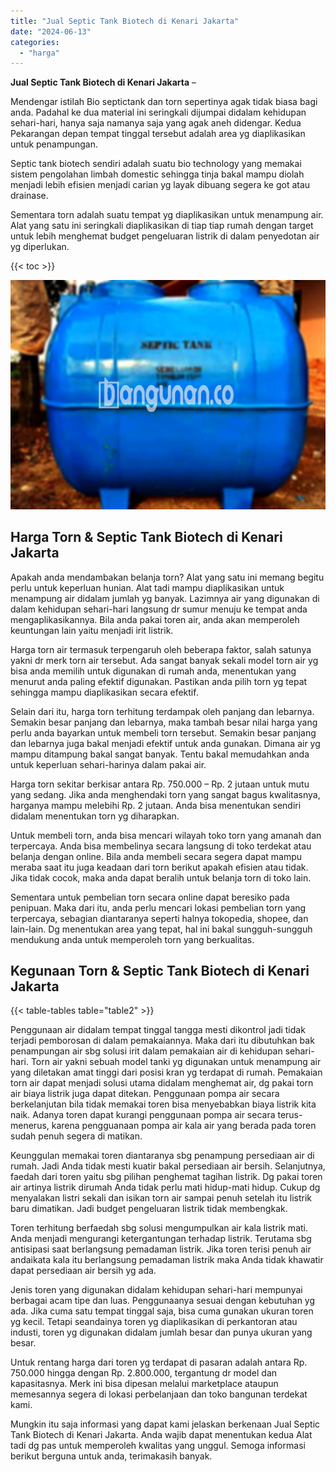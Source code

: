 ```yaml
---
title: "Jual Septic Tank Biotech di Kenari Jakarta"
date: "2024-06-13"
categories: 
  - "harga"
---
```


**Jual Septic Tank Biotech di Kenari Jakarta** –

Mendengar istilah Bio septictank dan torn sepertinya agak tidak biasa bagi anda. Padahal ke dua material ini seringkali dijumpai didalam kehidupan sehari-hari, hanya saja namanya saja yang agak aneh didengar. Kedua Pekarangan depan tempat tinggal tersebut adalah area yg diaplikasikan untuk penampungan.

Septic tank biotech sendiri adalah suatu bio technology yang memakai sistem pengolahan limbah domestic sehingga tinja bakal mampu diolah menjadi lebih efisien menjadi carian yg layak dibuang segera ke got atau drainase.

Sementara torn adalah suatu tempat yg diaplikasikan untuk menampung air. Alat yang satu ini seringkali diaplikasikan di tiap tiap rumah dengan target untuk lebih menghemat budget pengeluaran listrik di dalam penyedotan air yg diperlukan.

{{< toc >}}

![Jual Septic Tank Biotech di Kenari Jakarta](/images/jual-bio-septictank-44.png)

## Harga Torn & Septic Tank Biotech di Kenari Jakarta

Apakah anda mendambakan belanja torn? Alat yang satu ini memang begitu perlu untuk keperluan hunian. Alat tadi mampu diaplikasikan untuk menampung air didalam jumlah yg banyak. Lazimnya air yang digunakan di dalam kehidupan sehari-hari langsung dr sumur menuju ke tempat anda mengaplikasikannya. Bila anda pakai toren air, anda akan memperoleh keuntungan lain yaitu menjadi irit listrik.

Harga torn air termasuk terpengaruh oleh beberapa faktor, salah satunya yakni dr merk torn air tersebut. Ada sangat banyak sekali model torn air yg bisa anda memilih untuk digunakan di rumah anda, menentukan yang menurut anda paling efektif digunakan. Pastikan anda pilih torn yg tepat sehingga mampu diaplikasikan secara efektif.

Selain dari itu, harga torn terhitung terdampak oleh panjang dan lebarnya. Semakin besar panjang dan lebarnya, maka tambah besar nilai harga yang perlu anda bayarkan untuk membeli torn tersebut. Semakin besar panjang dan lebarnya juga bakal menjadi efektif untuk anda gunakan. Dimana air yg mampu ditampung bakal sangat banyak. Tentu bakal memudahkan anda untuk keperluan sehari-harinya dalam pakai air.

Harga torn sekitar berkisar antara Rp. 750.000 – Rp. 2 jutaan untuk mutu yang sedang. Jika anda menghendaki torn yang sangat bagus kwalitasnya, harganya mampu melebihi Rp. 2 jutaan. Anda bisa menentukan sendiri didalam menentukan torn yg diharapkan.

Untuk membeli torn, anda bisa mencari wilayah toko torn yang amanah dan terpercaya. Anda bisa membelinya secara langsung di toko terdekat atau belanja dengan online. Bila anda membeli secara segera dapat mampu meraba saat itu juga keadaan dari torn berikut apakah efisien atau tidak. Jika tidak cocok, maka anda dapat beralih untuk belanja torn di toko lain.

Sementara untuk pembelian torn secara online dapat beresiko pada penipuan. Maka dari itu, anda perlu mencari lokasi pembelian torn yang terpercaya, sebagian diantaranya seperti halnya tokopedia, shopee, dan lain-lain. Dg menentukan area yang tepat, hal ini bakal sungguh-sungguh mendukung anda untuk memperoleh torn yang berkualitas.

## Kegunaan Torn & Septic Tank Biotech di Kenari Jakarta

{{< table-tables table="table2" >}}

Penggunaan air didalam tempat tinggal tangga mesti dikontrol jadi tidak terjadi pemborosan di dalam pemakaiannya. Maka dari itu dibutuhkan bak penampungan air sbg solusi irit dalam pemakaian air di kehidupan sehari-hari. Torn air yakni sebuah model tanki yg digunakan untuk menampung air yang diletakan amat tinggi dari posisi kran yg terdapat di rumah. Pemakaian torn air dapat menjadi solusi utama didalam menghemat air, dg pakai torn air biaya listrik juga dapat ditekan. Penggunaan pompa air secara berkelanjutan bila tidak memakai toren bisa menyebabkan biaya listrik kita naik. Adanya toren dapat kurangi penggunaan pompa air secara terus-menerus, karena pengguanaan pompa air kala air yang berada pada toren sudah penuh segera di matikan.

Keunggulan memakai toren diantaranya sbg penampung persediaan air di rumah. Jadi Anda tidak mesti kuatir bakal persediaan air bersih. Selanjutnya, faedah dari toren yaitu sbg pilihan penghemat tagihan listrik. Dg pakai toren air artinya listrik dirumah Anda tidak perlu mati hidup-mati hidup. Cukup dg menyalakan listri sekali dan isikan torn air sampai penuh setelah itu listrik baru dimatikan. Jadi budget pengeluaran listrik tidak membengkak.

Toren terhitung berfaedah sbg solusi mengumpulkan air kala listrik mati. Anda menjadi mengurangi ketergantungan terhadap listrik. Terutama sbg antisipasi saat berlangsung pemadaman listrik. Jika toren terisi penuh air andaikata kala itu berlangsung pemadaman listrik maka Anda tidak khawatir dapat persediaan air bersih yg ada.

Jenis toren yang digunakan didalam kehidupan sehari-hari mempunyai berbagai acam tipe dan luas. Penggunaanya sesuai dengan kebutuhan yg ada. Jika cuma satu tempat tinggal saja, bisa cuma gunakan ukuran toren yg kecil. Tetapi seandainya toren yg diaplikasikan di perkantoran atau industi, toren yg digunakan didalam jumlah besar dan punya ukuran yang besar.

Untuk rentang harga dari toren yg terdapat di pasaran adalah antara Rp. 750.000 hingga dengan Rp. 2.800.000, tergantung dr model dan kapasitasnya. Merk ini bisa dipesan melalui marketplace ataupun memesannya segera di lokasi perbelanjaan dan toko bangunan terdekat kami.

Mungkin itu saja informasi yang dapat kami jelaskan berkenaan Jual Septic Tank Biotech di Kenari Jakarta. Anda wajib dapat menentukan kedua Alat tadi dg pas untuk memperoleh kwalitas yang unggul. Semoga informasi berikut berguna untuk anda, terimakasih banyak.
